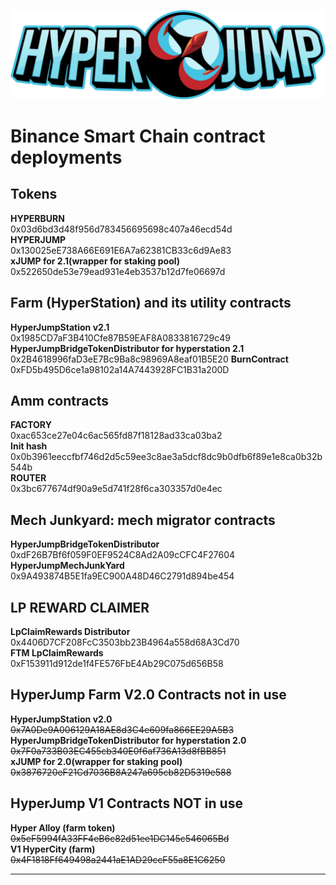 ![HyperJump Logo](images/hyperjump-logo.svg)

# Binance Smart Chain contract deployments

## Tokens

**HYPERBURN**\
0x03d6bd3d48f956d783456695698c407a46ecd54d    
**HYPERJUMP**    
0x130025eE738A66E691E6A7a62381CB33c6d9Ae83   
**xJUMP for 2.1(wrapper for staking pool)**   
0x522650de53e79ead931e4eb3537b12d7fe06697d   

## Farm (HyperStation) and its utility contracts

**HyperJumpStation v2.1**\
0x1985CD7aF3B410Cfe87B59EAF8A0833816729c49\
**HyperJumpBridgeTokenDistributor for hyperstation 2.1**\
0x2B4618996faD3eE7Bc9Ba8c98969A8eaf01B5E20
**BurnContract**\
0xFD5b495D6ce1a98102a14A7443928FC1B31a200D

## Amm contracts

**FACTORY**\
0xac653ce27e04c6ac565fd87f18128ad33ca03ba2\
**Init hash**\
0x0b3961eeccfbf746d2d5c59ee3c8ae3a5dcf8dc9b0dfb6f89e1e8ca0b32b544b\
**ROUTER** \
0x3bc677674df90a9e5d741f28f6ca303357d0e4ec

## Mech Junkyard: mech migrator contracts

**HyperJumpBridgeTokenDistributor**\
0xdF26B7Bf6f059F0EF9524C8Ad2A09cCFC4F27604\
**HyperJumpMechJunkYard**\
0x9A493874B5E1fa9EC900A48D46C2791d894be454   

## LP REWARD CLAIMER

**LpClaimRewards Distributor**\
0x4406D7CF208FcC3503bb23B4964a558d68A3Cd70\
**FTM LpClaimRewards**\
0xF153911d912de1f4FE576FbE4Ab29C075d656B58

## HyperJump Farm V2.0 Contracts not in use

**HyperJumpStation v2.0**\
~~0x7A0De9A006129A18AE8d3C4e609fa866EE29A5B3~~\
**HyperJumpBridgeTokenDistributor for hyperstation 2.0**\
~~0x7F0a733B03EC455cb340E0f6af736A13d8fBB851~~   
**xJUMP for 2.0(wrapper for staking pool)**\
~~0x3876720eF21Cd7036B8A247a695cb82D5319e588~~

## HyperJump V1 Contracts NOT in use

**Hyper Alloy (farm token)**\
~~0x5eF5994fA33FF4eB6c82d51ee1DC145c546065Bd~~\
**V1 HyperCity (farm)**\
~~0x4F1818Ff649498a2441aE1AD29ccF55a8E1C6250~~

---
